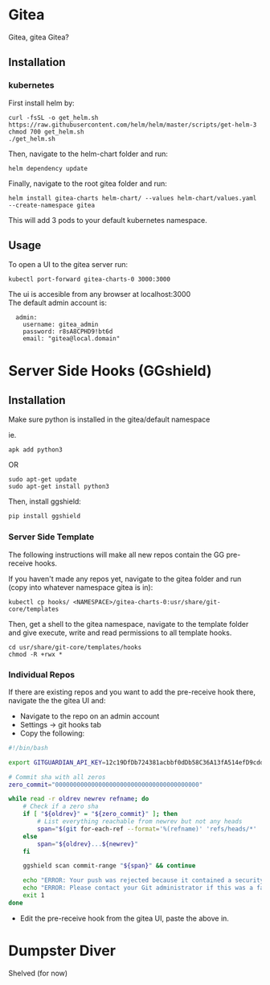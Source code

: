 # Gitea

Gitea, gitea Gitea?

## Installation

### kubernetes
First install helm by:

```
curl -fsSL -o get_helm.sh https://raw.githubusercontent.com/helm/helm/master/scripts/get-helm-3
chmod 700 get_helm.sh
./get_helm.sh
```
Then, navigate to the helm-chart folder and run:
```
helm dependency update 
```
Finally, navigate to the root gitea folder and run:
```
helm install gitea-charts helm-chart/ --values helm-chart/values.yaml --create-namespace gitea
```
This will add 3 pods to your default kubernetes namespace.

## Usage
To open a UI to the gitea server run:
```
kubectl port-forward gitea-charts-0 3000:3000
```
The ui is accesible from any browser at localhost:3000  
The default admin account is:
```
  admin:
    username: gitea_admin
    password: r8sA8CPHD9!bt6d
    email: "gitea@local.domain"

```

# Server Side Hooks (GGshield)

## Installation

Make sure python is installed in the gitea/default namespace

ie.
```
apk add python3
```
OR
```
sudo apt-get update
sudo apt-get install python3
```

Then, install ggshield:

```python
pip install ggshield
```

### Server Side Template

The following instructions will make all new repos contain the GG pre-receive hooks.

If you haven't made any repos yet, navigate to the gitea folder and run (copy into
whatever namespace gitea is in): 
```
kubectl cp hooks/ <NAMESPACE>/gitea-charts-0:usr/share/git-core/templates
```
Then, get a shell to the gitea namespace, navigate to the template folder and 
give execute, write and read permissions to all template hooks.
```
cd usr/share/git-core/templates/hooks
chmod -R +rwx *
```

### Individual Repos

If there are existing repos and you want to add the pre-receive hook there,
navigate the the gitea UI and:

- Navigate to the repo on an admin account
- Settings -> git hooks tab
- Copy the following:

```bash
#!/bin/bash

export GITGUARDIAN_API_KEY=12c19DfDb724381acbbf0dDb58C36A13fA514efD9cddFff9FC9Ff2201BDE0dAd6f5CA57

# Commit sha with all zeros
zero_commit="0000000000000000000000000000000000000000"

while read -r oldrev newrev refname; do
    # Check if a zero sha
    if [ "${oldrev}" = "${zero_commit}" ]; then
        # List everything reachable from newrev but not any heads
        span="$(git for-each-ref --format='%(refname)' 'refs/heads/*' | sed 's/^/\^/') ${newrev}"
    else
        span="${oldrev}...${newrev}"
    fi

    ggshield scan commit-range "${span}" && continue

    echo "ERROR: Your push was rejected because it contained a security incident"
    echo "ERROR: Please contact your Git administrator if this was a false positive."
    exit 1
done
```

- Edit the pre-receive hook from the gitea UI, paste the above in.

# Dumpster Diver

Shelved (for now)